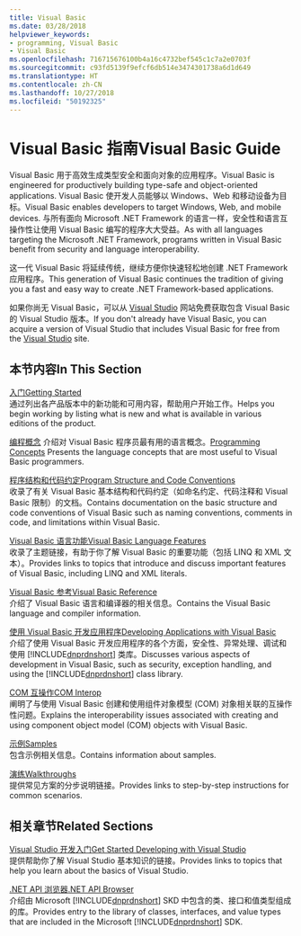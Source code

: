 ```yaml
---
title: Visual Basic
ms.date: 03/28/2018
helpviewer_keywords:
- programming, Visual Basic
- Visual Basic
ms.openlocfilehash: 716715676100b4a16c4732bef545c1c7a2e0703f
ms.sourcegitcommit: c93fd5139f9efcf6db514e3474301738a6d1d649
ms.translationtype: HT
ms.contentlocale: zh-CN
ms.lasthandoff: 10/27/2018
ms.locfileid: "50192325"
---
```

# <a name="visual-basic-guide"></a><span data-ttu-id="731ab-102">Visual Basic 指南</span><span class="sxs-lookup"><span data-stu-id="731ab-102">Visual Basic Guide</span></span>

<span data-ttu-id="731ab-103">Visual Basic 用于高效生成类型安全和面向对象的应用程序。</span><span class="sxs-lookup"><span data-stu-id="731ab-103">Visual Basic is engineered for productively building type-safe and object-oriented applications.</span></span> <span data-ttu-id="731ab-104">Visual Basic 使开发人员能够以 Windows、Web 和移动设备为目标。</span><span class="sxs-lookup"><span data-stu-id="731ab-104">Visual Basic enables developers to target Windows, Web, and mobile devices.</span></span> <span data-ttu-id="731ab-105">与所有面向 Microsoft .NET Framework 的语言一样，安全性和语言互操作性让使用 Visual Basic 编写的程序大大受益。</span><span class="sxs-lookup"><span data-stu-id="731ab-105">As with all languages targeting the Microsoft .NET Framework, programs written in Visual Basic benefit from security and language interoperability.</span></span>  
  
 <span data-ttu-id="731ab-106">这一代 Visual Basic 将延续传统，继续方便你快速轻松地创建 .NET Framework 应用程序。</span><span class="sxs-lookup"><span data-stu-id="731ab-106">This generation of Visual Basic continues the tradition of giving you a fast and easy way to create .NET Framework-based applications.</span></span>  
  
 <span data-ttu-id="731ab-107">如果你尚无 Visual Basic，可以从 [Visual Studio](https://aka.ms/vsdownload?utm_source=mscom&utm_campaign=msdocs) 网站免费获取包含 Visual Basic 的 Visual Studio 版本。</span><span class="sxs-lookup"><span data-stu-id="731ab-107">If you don't already have Visual Basic, you can acquire a version of Visual Studio that includes Visual Basic for free from the [Visual Studio](https://aka.ms/vsdownload?utm_source=mscom&utm_campaign=msdocs) site.</span></span>  
  
## <a name="in-this-section"></a><span data-ttu-id="731ab-108">本节内容</span><span class="sxs-lookup"><span data-stu-id="731ab-108">In This Section</span></span>  
 [<span data-ttu-id="731ab-109">入门</span><span class="sxs-lookup"><span data-stu-id="731ab-109">Getting Started</span></span>](../visual-basic/getting-started/index.md)  
 <span data-ttu-id="731ab-110">通过列出各产品版本中的新功能和可用内容，帮助用户开始工作。</span><span class="sxs-lookup"><span data-stu-id="731ab-110">Helps you begin working by listing what is new and what is available in various editions of the product.</span></span>  
   
 <span data-ttu-id="731ab-111">[编程概念](../visual-basic/programming-guide/concepts/index.md) 介绍对 Visual Basic 程序员最有用的语言概念。</span><span class="sxs-lookup"><span data-stu-id="731ab-111">[Programming Concepts](../visual-basic/programming-guide/concepts/index.md) Presents the language concepts that are most useful to Visual Basic programmers.</span></span>

 [<span data-ttu-id="731ab-112">程序结构和代码约定</span><span class="sxs-lookup"><span data-stu-id="731ab-112">Program Structure and Code Conventions</span></span>](../visual-basic/programming-guide/program-structure/program-structure-and-code-conventions.md)  
 <span data-ttu-id="731ab-113">收录了有关 Visual Basic 基本结构和代码约定（如命名约定、代码注释和 Visual Basic 限制）的文档。</span><span class="sxs-lookup"><span data-stu-id="731ab-113">Contains documentation on the basic structure and code conventions of Visual Basic such as naming conventions, comments in code, and limitations within Visual Basic.</span></span>  
  
 [<span data-ttu-id="731ab-114">Visual Basic 语言功能</span><span class="sxs-lookup"><span data-stu-id="731ab-114">Visual Basic Language Features</span></span>](../visual-basic/programming-guide/language-features/index.md)  
 <span data-ttu-id="731ab-115">收录了主题链接，有助于你了解 Visual Basic 的重要功能（包括 LINQ 和 XML 文本）。</span><span class="sxs-lookup"><span data-stu-id="731ab-115">Provides links to topics that introduce and discuss important features of Visual Basic, including LINQ and XML literals.</span></span>  
   
 [<span data-ttu-id="731ab-116">Visual Basic 参考</span><span class="sxs-lookup"><span data-stu-id="731ab-116">Visual Basic Reference</span></span>](../visual-basic/reference/index.md)  
 <span data-ttu-id="731ab-117">介绍了 Visual Basic 语言和编译器的相关信息。</span><span class="sxs-lookup"><span data-stu-id="731ab-117">Contains the Visual Basic language and compiler information.</span></span>  

 [<span data-ttu-id="731ab-118">使用 Visual Basic 开发应用程序</span><span class="sxs-lookup"><span data-stu-id="731ab-118">Developing Applications with Visual Basic</span></span>](../visual-basic/developing-apps/index.md)  
 <span data-ttu-id="731ab-119">介绍了使用 Visual Basic 开发应用程序的各个方面，安全性、异常处理、调试和使用 [!INCLUDE[dnprdnshort](~/includes/dnprdnshort-md.md)] 类库。</span><span class="sxs-lookup"><span data-stu-id="731ab-119">Discusses various aspects of development in Visual Basic, such as security, exception handling, and using the [!INCLUDE[dnprdnshort](~/includes/dnprdnshort-md.md)] class library.</span></span>

 [<span data-ttu-id="731ab-120">COM 互操作</span><span class="sxs-lookup"><span data-stu-id="731ab-120">COM Interop</span></span>](../visual-basic/programming-guide/com-interop/index.md)  
 <span data-ttu-id="731ab-121">阐明了与使用 Visual Basic 创建和使用组件对象模型 (COM) 对象相关联的互操作性问题。</span><span class="sxs-lookup"><span data-stu-id="731ab-121">Explains the interoperability issues associated with creating and using component object model (COM) objects with Visual Basic.</span></span>  
  
 [<span data-ttu-id="731ab-122">示例</span><span class="sxs-lookup"><span data-stu-id="731ab-122">Samples</span></span>](../visual-basic/sample-applications.md)  
 <span data-ttu-id="731ab-123">包含示例相关信息。</span><span class="sxs-lookup"><span data-stu-id="731ab-123">Contains information about samples.</span></span>  
  
 [<span data-ttu-id="731ab-124">演练</span><span class="sxs-lookup"><span data-stu-id="731ab-124">Walkthroughs</span></span>](../visual-basic/walkthroughs.md)  
 <span data-ttu-id="731ab-125">提供常见方案的分步说明链接。</span><span class="sxs-lookup"><span data-stu-id="731ab-125">Provides links to step-by-step instructions for common scenarios.</span></span>  
  
## <a name="related-sections"></a><span data-ttu-id="731ab-126">相关章节</span><span class="sxs-lookup"><span data-stu-id="731ab-126">Related Sections</span></span>  
 [<span data-ttu-id="731ab-127">Visual Studio 开发入门</span><span class="sxs-lookup"><span data-stu-id="731ab-127">Get Started Developing with Visual Studio</span></span>](/visualstudio/ide/get-started-developing-with-visual-studio)  
 <span data-ttu-id="731ab-128">提供帮助你了解 Visual Studio 基本知识的链接。</span><span class="sxs-lookup"><span data-stu-id="731ab-128">Provides links to topics that help you learn about the basics of Visual Studio.</span></span>  
  
 [<span data-ttu-id="731ab-129">.NET API 浏览器</span><span class="sxs-lookup"><span data-stu-id="731ab-129">.NET API Browser</span></span>](../../api/index.md)  
 <span data-ttu-id="731ab-130">介绍由 Microsoft [!INCLUDE[dnprdnshort](~/includes/dnprdnshort-md.md)] SKD 中包含的类、接口和值类型组成的库。</span><span class="sxs-lookup"><span data-stu-id="731ab-130">Provides entry to the library of classes, interfaces, and value types that are included in the Microsoft [!INCLUDE[dnprdnshort](~/includes/dnprdnshort-md.md)] SDK.</span></span>
